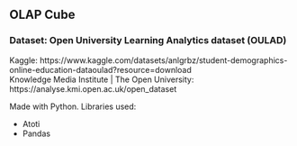 <h2>OLAP Cube</h2>

<h3>Dataset: Open University Learning Analytics dataset (OULAD)</h3>
Kaggle: https://www.kaggle.com/datasets/anlgrbz/student-demographics-online-education-dataoulad?resource=download<br>
Knowledge Media Institute | The Open University: https://analyse.kmi.open.ac.uk/open_dataset

Made with Python. Libraries used:
<ul>
  <li>Atoti</li>
  <li>Pandas</li>
</ul>
